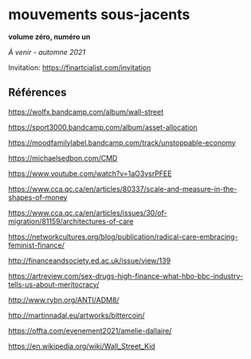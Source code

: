 # mouvements sous-jacents
**volume zéro, numéro un**

*À venir - automne 2021*

Invitation: https://finartcialist.com/invitation

## Références

https://wolfx.bandcamp.com/album/wall-street

https://sport3000.bandcamp.com/album/asset-allocation

https://moodfamilylabel.bandcamp.com/track/unstoppable-economy

https://michaelsedbon.com/CMD

https://www.youtube.com/watch?v=1aO3vsrPFEE

https://www.cca.qc.ca/en/articles/80337/scale-and-measure-in-the-shapes-of-money

https://www.cca.qc.ca/en/articles/issues/30/of-migration/81159/architectures-of-care

https://networkcultures.org/blog/publication/radical-care-embracing-feminist-finance/

http://financeandsociety.ed.ac.uk/issue/view/139

https://artreview.com/sex-drugs-high-finance-what-hbo-bbc-industry-tells-us-about-meritocracy/

http://www.rybn.org/ANTI/ADM8/

http://martinnadal.eu/artworks/bittercoin/

https://offta.com/evenement2021/amelie-dallaire/

https://en.wikipedia.org/wiki/Wall_Street_Kid
